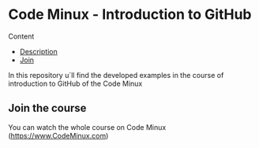 # Code Minux - Introduction to GitHub

Content
- [Description](https://www.CodeMinux.com)
- [Join](https://www.CodeMinux.com)

In this repository u´ll find the developed examples in the course of introduction to GitHub of the Code Minux 

## Join the course
You can watch the whole course on Code Minux
(https://www.CodeMinux.com)